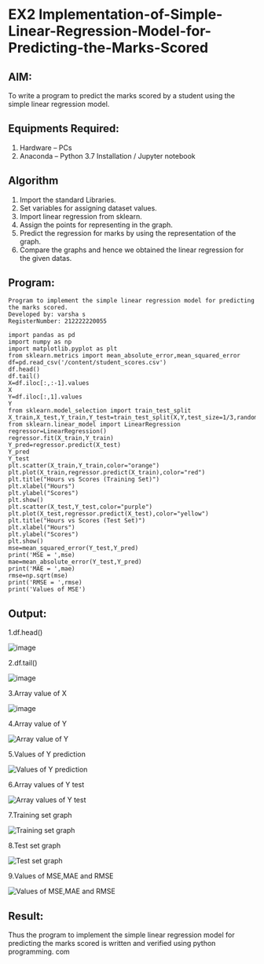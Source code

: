 # EX2 Implementation-of-Simple-Linear-Regression-Model-for-Predicting-the-Marks-Scored

## AIM:
To write a program to predict the marks scored by a student using the simple linear regression model.

## Equipments Required:
1. Hardware – PCs
2. Anaconda – Python 3.7 Installation / Jupyter notebook

## Algorithm
1. Import the standard Libraries.
2. Set variables for assigning dataset values.
3. Import linear regression from sklearn.
4. Assign the points for representing in the graph.
5. Predict the regression for marks by using the representation of the graph.
6. Compare the graphs and hence we obtained the linear regression for the given datas.

## Program:
```
Program to implement the simple linear regression model for predicting the marks scored.
Developed by: varsha s
RegisterNumber: 212222220055
```
```
import pandas as pd
import numpy as np
import matplotlib.pyplot as plt
from sklearn.metrics import mean_absolute_error,mean_squared_error
df=pd.read_csv('/content/student_scores.csv')
df.head()
df.tail()
X=df.iloc[:,:-1].values
X
Y=df.iloc[:,1].values
Y
from sklearn.model_selection import train_test_split
X_train,X_test,Y_train,Y_test=train_test_split(X,Y,test_size=1/3,random_state=0)
from sklearn.linear_model import LinearRegression
regressor=LinearRegression()
regressor.fit(X_train,Y_train)
Y_pred=regressor.predict(X_test)
Y_pred
Y_test
plt.scatter(X_train,Y_train,color="orange")
plt.plot(X_train,regressor.predict(X_train),color="red")
plt.title("Hours vs Scores (Training Set)")
plt.xlabel("Hours")
plt.ylabel("Scores")
plt.show()
plt.scatter(X_test,Y_test,color="purple")
plt.plot(X_test,regressor.predict(X_test),color="yellow")
plt.title("Hours vs Scores (Test Set)")
plt.xlabel("Hours")
plt.ylabel("Scores")
plt.show()
mse=mean_squared_error(Y_test,Y_pred)
print('MSE = ',mse)
mae=mean_absolute_error(Y_test,Y_pred)
print('MAE = ',mae)
rmse=np.sqrt(mse)
print('RMSE = ',rmse)
print('Values of MSE')
```

## Output:
1.df.head()

![image](https://github.com/user-attachments/assets/4bd4db35-07e9-47bd-9acb-c3923e7368b8)


2.df.tail()

![image](https://github.com/user-attachments/assets/2ce1f73f-53dc-481c-9fdd-1076fc3d740d)

3.Array value of X

![image](https://github.com/user-attachments/assets/88261b45-1034-48f9-8950-6823a5b11dd3)

4.Array value of Y

![Array value of Y](https://user-images.githubusercontent.com/128135126/229293494-aa427d62-0d42-4747-9b9d-474c5f58fb29.png)

5.Values of Y prediction

![Values of Y prediction](https://user-images.githubusercontent.com/128135126/229293514-ef09d849-1b86-4783-b366-9552fbafecca.png)

6.Array values of Y test

![Array values of Y test](https://user-images.githubusercontent.com/128135126/229293545-32b41b3c-8494-4138-8f49-6161ed6af60b.png)

7.Training set graph

![Training set graph](https://user-images.githubusercontent.com/128135126/229293565-fbd372b3-aac6-4ed6-be0b-87905f046ebb.png)

8.Test set graph

![Test set graph](https://user-images.githubusercontent.com/128135126/229293588-9a4d9a34-3f38-4e5f-bd77-3e3f79bb2cf0.png)

9.Values of MSE,MAE and RMSE

![Values of MSE,MAE and RMSE](https://user-images.githubusercontent.com/128135126/229293605-f9e791d8-b7c0-45c1-ac1b-2901364e8b26.png)

## Result:
Thus the program to implement the simple linear regression model for predicting the marks scored is written and verified using python programming.
com 
